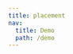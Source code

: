 ```yaml
---
title: placement
nav:
  title: Demo
  path: /demo
---
```


<code src="../examples/placement.tsx"></code>